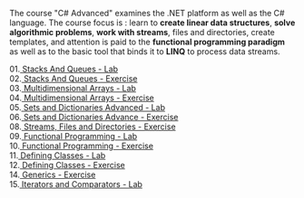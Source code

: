The course "C# Advanced" examines the .NET platform as well as the C# language. The course focus is : learn to <b>create linear data structures</b>, <b>solve algorithmic problems</b>, <b>work with streams</b>, files and directories, create templates, and attention is paid to the <b>functional programming paradigm</b> as well as to the basic tool that binds it to <b>LINQ</b> to process data streams.

01.<a href="https://github.com/HristoShabanakov/CSharp-ADVANCED-January2019/tree/master/C%23%20Advanced/01.Stacks%20And%20Queues%20-%20Lab"> Stacks And Queues - Lab </a><br>
02.<a href="https://github.com/HristoShabanakov/CSharp-ADVANCED-January2019/tree/master/C%23%20Advanced/02.Stacks%20And%20Queues%20-%20Exercise"> Stacks And Queues - Exercise </a><br>
03.<a href="https://github.com/HristoShabanakov/CSharp-ADVANCED-January2019/tree/master/C%23%20Advanced/03.Multidimensional%20Arrays%20-%20Lab"> Multidimensional Arrays - Lab </a><br>
04.<a href="https://github.com/HristoShabanakov/CSharp-ADVANCED-January2019/tree/master/C%23%20Advanced/04.Multidimensional%20Arrays%20-%20Exercise"> Multidimensional Arrays - Exercise </a><br>
05.<a href="https://github.com/HristoShabanakov/CSharp-ADVANCED-January2019/tree/master/C%23%20Advanced/05.Sets%20and%20Dictionaries%20Advanced%20-%20Lab"> Sets and Dictionaries Advanced - Lab </a><br>
06.<a href="https://github.com/HristoShabanakov/CSharp-ADVANCED-January2019/tree/master/C%23%20Advanced/06.Sets%20and%20Dictionaries%20Advance%20-%20Exercise"> Sets and Dictionaries Advance - Exercise </a><br>
08.<a href="https://github.com/HristoShabanakov/CSharp-ADVANCED-January2019/tree/master/C%23%20Advanced/08.Streams%2C%20Files%20and%20Directories%20-%20Exercise"> Streams, Files and Directories - Exercise </a><br>
09.<a href="https://github.com/HristoShabanakov/CSharp-ADVANCED-January2019/tree/master/C%23%20Advanced/09.Functional%20Programming%20-%20Lab"> Functional Programming - Lab </a><br>
10.<a href="https://github.com/HristoShabanakov/CSharp-ADVANCED-January2019/tree/master/C%23%20Advanced/10.Functional%20Programming%20-%20Exercises"> Functional Programming - Exercise </a><br>
11.<a href="https://github.com/HristoShabanakov/CSharp-ADVANCED-January2019/tree/master/C%23%20Advanced/11.Defining%20Classes%20-%20Lab"> Defining Classes - Lab </a><br>
12.<a href="https://github.com/HristoShabanakov/CSharp-ADVANCED-January2019/tree/master/C%23%20Advanced/12.Defining%20Classes%20-%20Exercise"> Defining Classes - Exercise </a><br>
14.<a href="https://github.com/HristoShabanakov/CSharp-ADVANCED-January2019/tree/master/C%23%20Advanced/14.Generics%20-%20Exercise"> Generics - Exercise </a><br>
15.<a href="https://github.com/HristoShabanakov/CSharp-ADVANCED-January2019/tree/master/C%23%20Advanced/15.Iterators%20And%20Comparators%20-%20Lab"> Iterators and Comparators - Lab </a><br>
